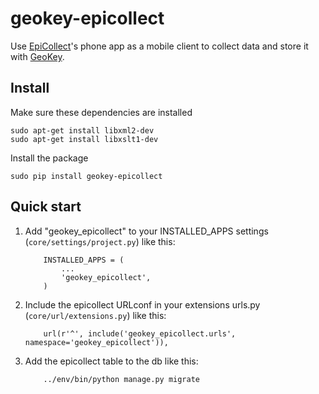 # geokey-epicollect


Use [EpiCollect](http://www.epicollect.net/)'s phone app as a mobile client to collect data and store it with [GeoKey](http://geokey.org.uk).

## Install

Make sure these dependencies are installed

```
sudo apt-get install libxml2-dev
sudo apt-get install libxslt1-dev
```

Install the package

```
sudo pip install geokey-epicollect
```

## Quick start

1. Add "geokey_epicollect" to your INSTALLED_APPS settings (`core/settings/project.py`) like this:

    ```
        INSTALLED_APPS = (
            ...
            'geokey_epicollect',
        )
    ```

2. Include the epicollect URLconf in your extensions urls.py (`core/url/extensions.py`) like this:

    ```
        url(r'^', include('geokey_epicollect.urls', namespace='geokey_epicollect')),
    ```
3. Add the epicollect table to the db like this: 

    ```
        ../env/bin/python manage.py migrate
    ```
